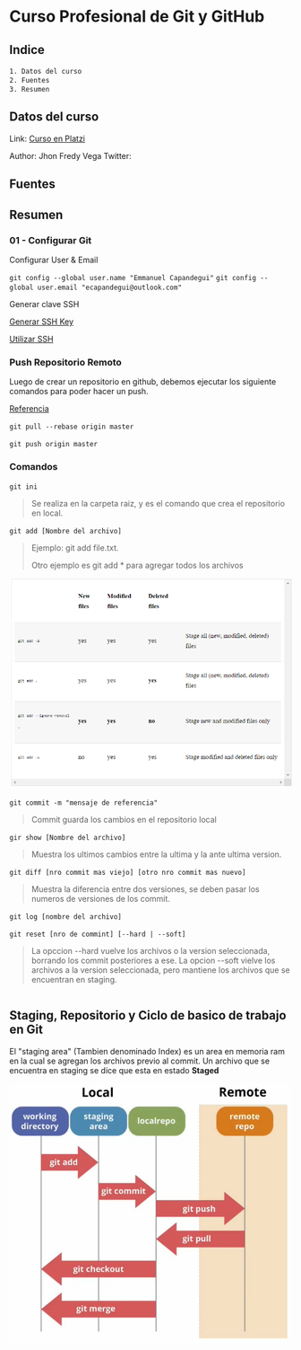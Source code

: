 # Curso Profesional de Git y GitHub

## Indice
    1. Datos del curso
    2. Fuentes
    3. Resumen

## Datos del curso
Link: [Curso en Platzi](https://platzi.com/clases/1557-git-github/)

Author: Jhon Fredy Vega
Twitter:

## Fuentes

## Resumen

### 01 - Configurar Git
Configurar User & Email

`git config --global user.name "Emmanuel Capandegui"`
`git config --global user.email "ecapandegui@outlook.com"`

Generar clave SSH

[Generar SSH Key](https://help.github.com/es/github/authenticating-to-github/generating-a-new-ssh-key-and-adding-it-to-the-ssh-agent)

[Utilizar SSH](https://medium.com/@ancizj393/crear-una-clave-ssh-en-git-y-vincular-en-tu-cuenta-de-github-e7a6b22bc93f)


### Push Repositorio Remoto
Luego de crear un repositorio en github, debemos ejecutar los siguiente comandos para poder hacer un push.

[Referencia](https://stackoverflow.com/questions/24114676/git-error-failed-to-push-some-refs-t)


`git pull --rebase origin master`

`git push origin master`



### Comandos

`git ini`
> Se realiza en la carpeta raiz, y es el comando que crea el repositorio en local.

`git add [Nombre del archivo]`
> Ejemplo: git add file.txt.
>
> Otro ejemplo es git add * para agregar todos los archivos

![Git Ciclo](.\images\git_02.PNG)


`git commit -m "mensaje de referencia"`
> Commit guarda los cambios en el repositorio local

`gir show [Nombre del archivo]`
>Muestra los ultimos cambios entre la ultima y la ante ultima version.

`git diff [nro commit mas viejo] [otro nro commit mas nuevo] `

>Muestra la diferencia entre dos versiones, se deben pasar los numeros de versiones de los commit.

`git log [nombre del archivo]`

`git reset [nro de commint] [--hard | --soft]`

>La opccion --hard vuelve los archivos o la version seleccionada, borrando los commit posteriores a ese.
>La opcion --soft vielve los archivos a la version seleccionada, pero mantiene los archivos que se encuentran en staging.
~~~
~~~


## Staging, Repositorio y Ciclo de basico de trabajo en Git

El "staging area" (Tambien denominado Index) es un area en memoria ram en la cual se agregan los archivos previo al commit. Un archivo que se encuentra en staging se dice que esta en estado __Staged__

![Git Ciclo](.\images\git_01.PNG)

